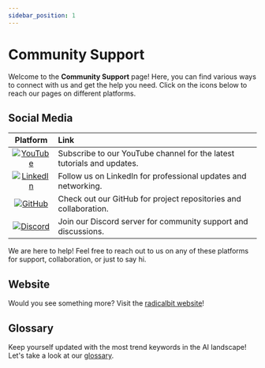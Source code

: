```yaml
---
sidebar_position: 1
---
```


# Community Support

Welcome to the **Community Support** page! Here, you can find various ways to connect with us and get the help you need. Click on the icons below to reach our pages on different platforms.

## Social Media

| Platform  | Link | 
|:---------:|:-----|
| [![YouTube](https://img.shields.io/badge/YouTube-FF0000?style=for-the-badge&logo=youtube&logoColor=white)](https://www.youtube.com/@radicalbit5002) | Subscribe to our YouTube channel for the latest tutorials and updates. |
| [![LinkedIn](https://img.shields.io/badge/LinkedIn-0A66C2?style=for-the-badge&logo=linkedin&logoColor=white)](https://www.linkedin.com/company/radicalbit/) | Follow us on LinkedIn for professional updates and networking. |
| [![GitHub](https://img.shields.io/badge/GitHub-181717?style=for-the-badge&logo=github&logoColor=white)](https://github.com/radicalbit/radicalbit-ai-monitoring) | Check out our GitHub for project repositories and collaboration. |
| [![Discord](https://img.shields.io/badge/Discord-5865F2?style=for-the-badge&logo=discord&logoColor=white)](https://discord.com/invite/x2Ze8TMRsD) | Join our Discord server for community support and discussions. |



We are here to help! Feel free to reach out to us on any of these platforms for support, collaboration, or just to say hi.

## Website
Would you see something more?  Visit the [radicalbit website](https://radicalbit.ai/)!

## Glossary
Keep yourself updated with the most trend keywords in the AI landscape! Let's take a look at our [glossary](https://radicalbit.ai/resources/glossary/).